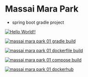 # Massai Mara Park

+ spring boot gradle project

[![Hello World!!](https://github.com/jisoo-dev/massai_mara_park01/actions/workflows/01helloworld.yaml/badge.svg)](https://github.com/jisoo-dev/massai_mara_park01/actions/workflows/01helloworld.yaml)

[![massai mara park 01 gradle build](https://github.com/jisoo-dev/massai_mara_park01/actions/workflows/02mmpark01_gradle_build.yaml/badge.svg)](https://github.com/jisoo-dev/massai_mara_park01/actions/workflows/02mmpark01_gradle_build.yaml)

[![massai mara park 01 dockerfile build](https://github.com/jisoo-dev/massai_mara_park01/actions/workflows/03mmpark01_dockerfile.yaml/badge.svg)](https://github.com/jisoo-dev/massai_mara_park01/actions/workflows/03mmpark01_dockerfile.yaml)

[![massai mara park 01 compose build](https://github.com/jisoo-dev/massai_mara_park01/actions/workflows/04mmpark01_compose_build.yaml/badge.svg)](https://github.com/jisoo-dev/massai_mara_park01/actions/workflows/04mmpark01_compose_build.yaml)

[![massai mara park 01 dockerhub](https://github.com/jisoo-dev/massai_mara_park01/actions/workflows/05mmpark01_dockerhub.yaml/badge.svg)](https://github.com/jisoo-dev/massai_mara_park01/actions/workflows/05mmpark01_dockerhub.yaml)